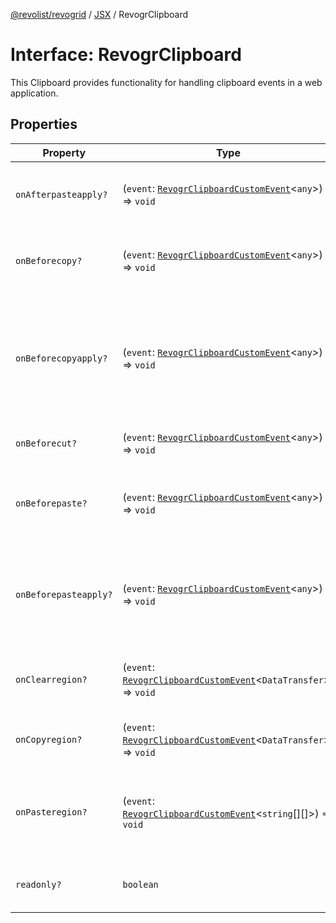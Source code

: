 [@revolist/revogrid](README.md) / [JSX](Namespace.JSX.md) / RevogrClipboard

# Interface: RevogrClipboard

This Clipboard provides functionality for handling clipboard events in a web application.

## Properties

| Property | Type | Description | Defined in |
| ------ | ------ | ------ | ------ |
| `onAfterpasteapply?` | (`event`: [`RevogrClipboardCustomEvent`](Interface.RevogrClipboardCustomEvent.md)\<`any`\>) => `void` | Paste 4. Fired after paste applied to the grid | [src/components.d.ts:1519](https://github.com/revolist/revogrid/blob/f56bf50e3d2048c8d7f3081240be2216cdbe01d4/src/components.d.ts#L1519) |
| `onBeforecopy?` | (`event`: [`RevogrClipboardCustomEvent`](Interface.RevogrClipboardCustomEvent.md)\<`any`\>) => `void` | Copy 1. Fired before copy triggered | [src/components.d.ts:1525](https://github.com/revolist/revogrid/blob/f56bf50e3d2048c8d7f3081240be2216cdbe01d4/src/components.d.ts#L1525) |
| `onBeforecopyapply?` | (`event`: [`RevogrClipboardCustomEvent`](Interface.RevogrClipboardCustomEvent.md)\<`any`\>) => `void` | Copy Method 1. Fired before copy applied to the clipboard from outside. | [src/components.d.ts:1532](https://github.com/revolist/revogrid/blob/f56bf50e3d2048c8d7f3081240be2216cdbe01d4/src/components.d.ts#L1532) |
| `onBeforecut?` | (`event`: [`RevogrClipboardCustomEvent`](Interface.RevogrClipboardCustomEvent.md)\<`any`\>) => `void` | Cut 1. Fired before cut triggered | [src/components.d.ts:1538](https://github.com/revolist/revogrid/blob/f56bf50e3d2048c8d7f3081240be2216cdbe01d4/src/components.d.ts#L1538) |
| `onBeforepaste?` | (`event`: [`RevogrClipboardCustomEvent`](Interface.RevogrClipboardCustomEvent.md)\<`any`\>) => `void` | Paste 1. Fired before paste applied to the grid | [src/components.d.ts:1545](https://github.com/revolist/revogrid/blob/f56bf50e3d2048c8d7f3081240be2216cdbe01d4/src/components.d.ts#L1545) |
| `onBeforepasteapply?` | (`event`: [`RevogrClipboardCustomEvent`](Interface.RevogrClipboardCustomEvent.md)\<`any`\>) => `void` | Paste 2. Fired before paste applied to the grid and after data parsed | [src/components.d.ts:1551](https://github.com/revolist/revogrid/blob/f56bf50e3d2048c8d7f3081240be2216cdbe01d4/src/components.d.ts#L1551) |
| `onClearregion?` | (`event`: [`RevogrClipboardCustomEvent`](Interface.RevogrClipboardCustomEvent.md)\<`DataTransfer`\>) => `void` | Cut 2. Clears region when cut is done | [src/components.d.ts:1555](https://github.com/revolist/revogrid/blob/f56bf50e3d2048c8d7f3081240be2216cdbe01d4/src/components.d.ts#L1555) |
| `onCopyregion?` | (`event`: [`RevogrClipboardCustomEvent`](Interface.RevogrClipboardCustomEvent.md)\<`DataTransfer`\>) => `void` | Copy 2. Fired when region copied | [src/components.d.ts:1561](https://github.com/revolist/revogrid/blob/f56bf50e3d2048c8d7f3081240be2216cdbe01d4/src/components.d.ts#L1561) |
| `onPasteregion?` | (`event`: [`RevogrClipboardCustomEvent`](Interface.RevogrClipboardCustomEvent.md)\<`string`[][]\>) => `void` | Paste 3. Internal method. When data region is ready pass it to the top. | [src/components.d.ts:1567](https://github.com/revolist/revogrid/blob/f56bf50e3d2048c8d7f3081240be2216cdbe01d4/src/components.d.ts#L1567) |
| `readonly?` | `boolean` | If readonly mode - disabled Paste event | [src/components.d.ts:1571](https://github.com/revolist/revogrid/blob/f56bf50e3d2048c8d7f3081240be2216cdbe01d4/src/components.d.ts#L1571) |

